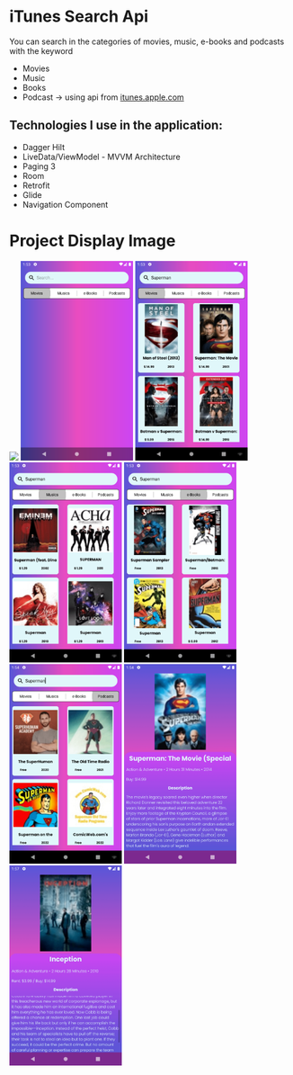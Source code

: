 # iTunes Search Api

<p> You can search in the categories of movies, music, e-books and podcasts with the keyword</p>

- Movies
- Music
- Books
- Podcast -> using api from [itunes.apple.com](https://itunes.apple.com/)

## Technologies I use in the application:
- Dagger Hilt
- LiveData/ViewModel - MVVM Architecture
- Paging 3
- Room
- Retrofit
- Glide
- Navigation Component

# Project Display Image
<p>
<a href="https://user-images.githubusercontent.com/33044021/173240096-490ebefb-0b7f-45d5-998f-885477555674.gif" target="_blank">
<img src="https://user-images.githubusercontent.com/33044021/173240096-490ebefb-0b7f-45d5-998f-885477555674.gif" width="200" style="max-width:100%;"></a>
 
<a href="https://github.com/aliosmanarslan/ITunesSearchApi/blob/main/screenshot/itunes1.png" target="_blank">
<img src="https://github.com/aliosmanarslan/ITunesSearchApi/blob/main/screenshot/itunes1.png" width="200" style="max-width:100%;"></a>
  
<a href="https://github.com/aliosmanarslan/ITunesSearchApi/blob/main/screenshot/itunes2.png" target="_blank">
<img src="https://github.com/aliosmanarslan/ITunesSearchApi/blob/main/screenshot/itunes2.png" width="200" style="max-width:100%;"></a>
  
<a href="https://github.com/aliosmanarslan/ITunesSearchApi/blob/main/screenshot/itunes3.png" target="_blank">
<img src="https://github.com/aliosmanarslan/ITunesSearchApi/blob/main/screenshot/itunes3.png" width="200" style="max-width:100%;"></a>  
  
<a href="https://github.com/aliosmanarslan/ITunesSearchApi/blob/main/screenshot/itunes4.png" target="_blank">
<img src="https://github.com/aliosmanarslan/ITunesSearchApi/blob/main/screenshot/itunes4.png" width="200" style="max-width:100%;"></a>
  
<a href="https://github.com/aliosmanarslan/ITunesSearchApi/blob/main/screenshot/itunes5.png" target="_blank">
<img src="https://github.com/aliosmanarslan/ITunesSearchApi/blob/main/screenshot/itunes5.png" width="200" style="max-width:100%;"></a>

<a href="https://github.com/aliosmanarslan/ITunesSearchApi/blob/main/screenshot/itunes6.png" target="_blank">
<img src="https://github.com/aliosmanarslan/ITunesSearchApi/blob/main/screenshot/itunes6.png" width="200" style="max-width:100%;"></a>
  
<a href="https://github.com/aliosmanarslan/ITunesSearchApi/blob/main/screenshot/itunes7.png" target="_blank">
<img src="https://github.com/aliosmanarslan/ITunesSearchApi/blob/main/screenshot/itunes7.png" width="200" style="max-width:100%;"></a>
</p>
